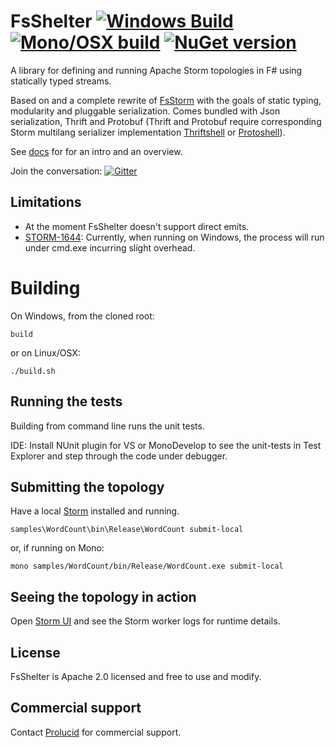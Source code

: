 FsShelter [![Windows Build](https://ci.appveyor.com/api/projects/status/c0oom3oyr8qnrsc8?svg=true)](https://ci.appveyor.com/project/et1975/fsshelter) [![Mono/OSX build](https://travis-ci.org/Prolucid/FsShelter.svg?branch=master)](https://travis-ci.org/Prolucid/FsShelter) [![NuGet version](https://badge.fury.io/nu/fsshelter.svg)](https://badge.fury.io/nu/fsshelter)
=======

A library for defining and running Apache Storm topologies in F# using statically typed streams.

Based on and a complete rewrite of [FsStorm](https://github.com/FsStorm) with the goals of static typing, modularity and pluggable serialization.
Comes bundled with Json serialization, Thrift and Protobuf (Thrift and Protobuf require corresponding Storm multilang serializer implementation [Thriftshell](https://github.com/prolucid/thriftshell) or [Protoshell](https://github.com/prolucid/protoshell)). 

See [docs][docs] for for an intro and an overview.

Join the conversation: [![Gitter](https://badges.gitter.im/Join%20Chat.svg)](TBD)

## Limitations
* At the moment FsShelter doesn't support direct emits.
* [STORM-1644](https://issues.apache.org/jira/browse/STORM-1644): Currently, when running on Windows, the process will run under cmd.exe incurring slight overhead.

# Building
On Windows, from the cloned root:
```
build
```
or on Linux/OSX:
```
./build.sh
```

## Running the tests
Building from command line runs the unit tests.

IDE: Install NUnit plugin for VS or MonoDevelop to see the unit-tests in Test Explorer and step through the code under debugger.

## Submitting the topology
Have a local [Storm](https://storm.apache.org/downloads.html) installed and running.
```
samples\WordCount\bin\Release\WordCount submit-local
```
or, if running on Mono:
```
mono samples/WordCount/bin/Release/WordCount.exe submit-local
```

## Seeing the topology in action
Open [Storm UI](http://localhost:8080/) and see the Storm worker logs for runtime details.

## License
FsShelter is Apache 2.0 licensed and free to use and modify.

## Commercial support
Contact [Prolucid](http://prolucid.ca) for commercial support.

[docs]:https://prolucid.github.io/FsShelter/
